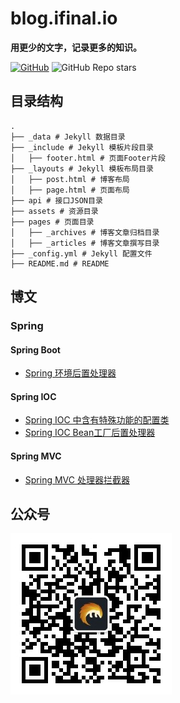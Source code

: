 # blog.ifinal.io

**用更少的文字，记录更多的知识。**

[![GitHub](https://img.shields.io/github/license/final-io/blog.ifinal.io)](http://www.apache.org/licenses/LICENSE-2.0.html)
![GitHub Repo stars](https://img.shields.io/github/stars/final-io/blog.ifinal.io)

## 目录结构

```text
.
├── _data # Jekyll 数据目录
├── _include # Jekyll 模板片段目录
│   ├── footer.html # 页面Footer片段
├── _layouts # Jekyll 模板布局目录
│   ├── post.html # 博客布局
│   ├── page.html # 页面布局
├── api # 接口JSON目录
├── assets # 资源目录
├── pages # 页面目录
│   ├── _archives # 博客文章归档目录
│   ├── _articles # 博客文章撰写目录
├── _config.yml # Jekyll 配置文件
├── README.md # README
```

## 博文

### Spring

#### Spring Boot

* [Spring 环境后置处理器](https://mp.weixin.qq.com/s/-wjr5CmMdkJV4NUVDwPzlQ)

#### Spring IOC

* [Spring IOC 中含有特殊功能的配置类](pages/_articles/spring/context/annotation/configuration-class.md)
* [Spring IOC Bean工厂后置处理器](pages/_articles/spring/context/bean-factory-post-processor.md)

#### Spring MVC

* [Spring MVC 处理器拦截器](pages/_articles/spring/web/handler-interceptor.md)

## 公众号

![ifinal](ifinal.jpg)



